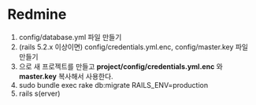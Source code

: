 # Redmine

1. config/database.yml 파일 만들기
2. (rails 5.2.x 이상이면) config/credentials.yml.enc, config/master.key 파일 만들기
3. 으로 새 프로젝트를 만들고 **project/config/credentials.yml.enc** 와 **master.key** 복사해서 사용한다.
4. sudo bundle exec rake db:migrate RAILS_ENV=production
5. rails s(erver)
